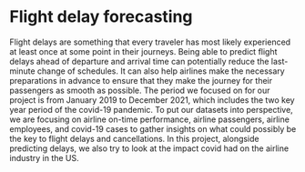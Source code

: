 # Flight delay forecasting
Flight delays are something that every traveler has most likely experienced at least once at some point in their journeys. Being able to predict flight delays ahead of departure and arrival time can potentially reduce the last-minute change of schedules. It can also help airlines make the necessary preparations in advance to ensure that they make the journey for their passengers as smooth as possible. The period we focused on for our project is from January 2019 to December 2021, which includes the two key year period of the covid-19 pandemic. To put our datasets into perspective, we are focusing on airline on-time performance, airline passengers, airline employees, and covid-19 cases to gather insights on what could possibly be the key to flight delays and cancellations. In this project, alongside predicting delays, we also try to look at the impact covid had on the airline industry in the US.

